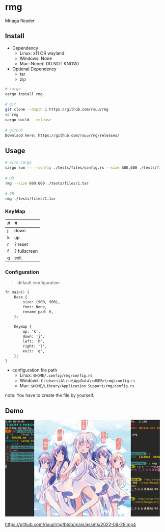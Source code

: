 # rmg

Mnaga Reader

## Install

+ Dependency
  + Linux: x11 OR wayland
  + Windows: None
  + Mac: None(I DO NOT KNOW)
+ Optional Dependency
  + tar
  + zip

```bash
# cargo
cargo install rmg

# git
git clone --depth 1 https://github.com/rsuu/rmg
cd rmg
cargo build --release

# github
Downlaod here: https://github.com/rsuu/rmg/releases/
```

## Usage

```bash
# with cargo
cargo run -- --config ./tests/files/config.rs --size 600,600 ./tests/files/1.tar

# OR
rmg --size 600,600 ./tests/files/1.tar

# OR
rmg ./tests/files/1.tar

```

### KeyMap

|#|#|
|:-|:-|
j | down
k | up
r | ? reset
f | ? fullscreen
q | exit

### Configuration

> default configuration

```text
fn main() {
    Base {
        size: (900, 900),
        font: None,
        rename_pad: 6,
    };

    Keymap {
        up: 'k',
        down: 'j',
        left: 'h',
        right: 'l',
        exit: 'q',
    };
}
```

+ configuration file path
  + Linux: `$HOME/.config/rmg/config.rs`
  + Windows: `C:\Users\Alice\AppData\<USER>\rmg\config.rs`
  + Mac: `$HOME/Library/Application Support/rmg/config.rs`

note: You have to create the file by yourself.

## Demo

![](./assets/2022-07-12.png)

https://github.com/rsuu/rmg/blob/main/assets/2022-06-29.mp4
